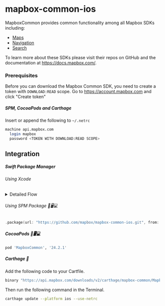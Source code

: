 # mapbox-common-ios

MapboxCommon provides common functionality among all Mapbox SDKs including:

* [Maps](https://github.com/mapbox/mapbox-maps-ios)
* [Navigation](https://github.com/mapbox/mapbox-navigation-ios)
* [Search](https://github.com/mapbox/search-ios)

To learn more about these SDKs please visit their repos on GitHub and the documentation at https://docs.mapbox.com/.

### Prerequisites

Before you can download the Mapbox Common SDK, you need to create a token with `DOWNLOAD:READ` scope.
Go to https://account.mapbox.com and click "Create token"

##### SPM, CocoaPods and Carthage
Insert or append the following to `~/.netrc`

```bash
machine api.mapbox.com
  login mapbox
  password <TOKEN WITH DOWNLOAD:READ SCOPE>
```

## Integration

##### Swift Package Manager

###### Using Xcode

<details><summary>Detailed Flow</summary>
<img src=".img/spmx-1.png">
<img src=".img/spmx-2.png">
<img src=".img/spmx-3.png">
<img src=".img/spmx-4.png">
</details>

###### Using SPM Package 📱🖥💻

```swift
.package(url: "https://github.com/mapbox/mapbox-common-ios.git", from: "24.2.1"),
```

##### CocoaPods 📱🖥💻

```ruby
pod 'MapboxCommon', '24.2.1'
```

##### Carthage 📱

Add the following code to your Cartfile.

```bash
binary "https://api.mapbox.com/downloads/v2/carthage/mapbox-common/MapboxCommon.json" == 24.2.1
```

Then run the following command in the Terminal.
```bash
carthage update --platform ios --use-netrc
```
